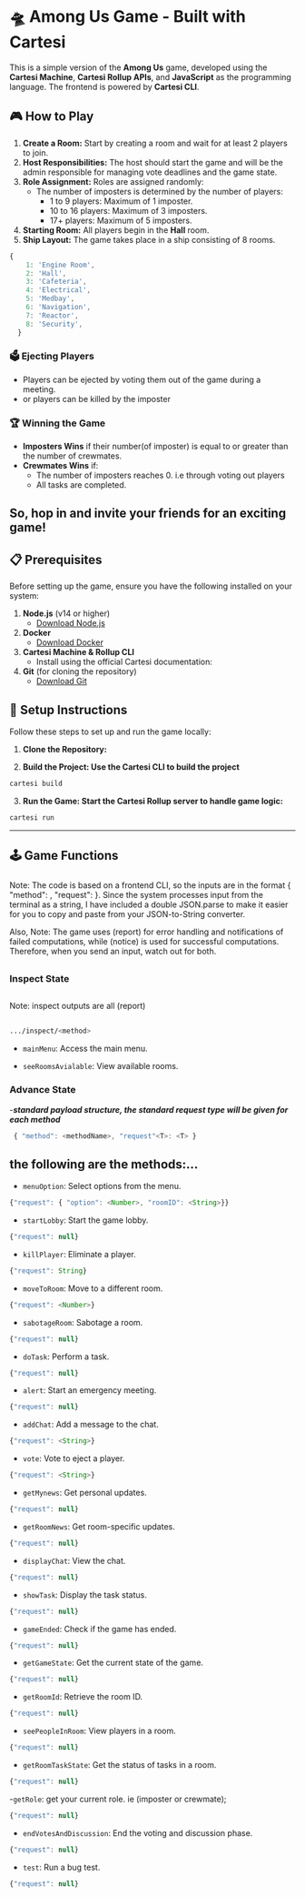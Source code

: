 
<h1>🛸 Among Us Game - Built with Cartesi</h1>

This is a simple version of the **Among Us** game, developed using the **Cartesi Machine**, **Cartesi Rollup APIs**, and **JavaScript** as the programming language. The frontend is powered by **Cartesi CLI**.

## 🎮 How to Play

1. **Create a Room:** Start by creating a room and wait for at least 2 players to join.
2. **Host Responsibilities:** The host should start the game and will be the admin responsible for managing vote deadlines and the game state.
3. **Role Assignment:** Roles are assigned randomly:
   - The number of imposters is determined by the number of players:
     - 1 to 9 players: Maximum of 1 imposter.
     - 10 to 16 players: Maximum of 3 imposters.
     - 17+ players: Maximum of 5 imposters.
4. **Starting Room:** All players begin in the **Hall** room.
5. **Ship Layout:** The game takes place in a ship consisting of 8 rooms.

```javascript
{
    1: 'Engine Room',
    2: 'Hall',
    3: 'Cafeteria',
    4: 'Electrical',
    5: 'Medbay',
    6: 'Navigation',
    7: 'Reactor',
    8: 'Security',
  }
```

### 🗳️ Ejecting Players

-  Players can be ejected by voting them out of the game during a meeting.
-  or players can be killed by the imposter


### 🏆 Winning the Game

- **Imposters Wins** if their number(of imposter) is equal to or greater than the number of crewmates.
- **Crewmates Wins** if:
  - The number of imposters reaches 0. i.e through voting out players
  - All tasks are completed.

So, hop in and invite your friends for an exciting game!
---

## 📋 Prerequisites

Before setting up the game, ensure you have the following installed on your system:

1. **Node.js** (v14 or higher)
   - [Download Node.js](https://nodejs.org/)
2. **Docker**
   - [Download Docker](https://www.docker.com/products/docker-desktop)
3. **Cartesi Machine & Rollup CLI**
   - Install using the official Cartesi documentation: 
4. **Git** (for cloning the repository)
   - [Download Git](https://git-scm.com/downloads)



## 🔧 Setup Instructions

Follow these steps to set up and run the game locally:

1. **Clone the Repository:**

2. **Build the Project: Use the Cartesi CLI to build the project**

```bash
cartesi build
```


3. **Run the Game: Start the Cartesi Rollup server to handle game logic:**


```bash
cartesi run
```


-------------------


## 🕹️ Game Functions
### 
Note: The code is based on a frontend CLI, so the inputs are in the format { "method": <methodName>, "request<T>": <T> }. Since the system processes input from the terminal as a string, I have included a double JSON.parse to make it easier for you to copy and paste from your JSON-to-String converter.

Also, Note: The game uses (report) for error handling and notifications of failed computations, while (notice) is used for successful computations. Therefore, when you send an input, watch out for both.
## 
### **Inspect State**
##
Note: inspect outputs are all (report)
##
```bash
.../inspect/<method>
```

- `mainMenu`: Access the main menu.

- `seeRoomsAvialable`: View available rooms.

### **Advance State**
-***standard payload structure, the standard request type will be given for each method***
 ```javascript
  { "method": <methodName>, "request"<T>: <T> }
  ```
the following are the methods:...
---
- `menuOption`: Select options from the menu.
```javascript
{"request": { "option": <Number>, "roomID": <String>}}
```

- `startLobby`: Start the game lobby.
```javascript
{"request": null}

```

- `killPlayer`: Eliminate a player.
```javascript
{"request": String}

```


- `moveToRoom`: Move to a different room.
```javascript
{"request": <Number>}

```


- `sabotageRoom`: Sabotage a room.
```javascript
{"request": null}

```

- `doTask`: Perform a task.
```javascript
{"request": null}

```

- `alert`: Start an emergency meeting.
```javascript
{"request": null}

```

- `addChat`: Add a message to the chat.
```javascript
{"request": <String>}

```

- `vote`: Vote to eject a player.
```javascript
{"request": <String>}

```

- `getMynews`: Get personal updates.
```javascript
{"request": null}

```

- `getRoomNews`: Get room-specific updates.
```javascript
{"request": null}

```

- `displayChat`: View the chat.
```javascript
{"request": null}

```

- `showTask`: Display the task status.
```javascript
{"request": null}

```

- `gameEnded`: Check if the game has ended.
```javascript
{"request": null}

```

- `getGameState`: Get the current state of the game.
```javascript
{"request": null}

```

- `getRoomId`: Retrieve the room ID.
```javascript
{"request": null}

```

- `seePeopleInRoom`: View players in a room.
```javascript
{"request": null}

```

- `getRoomTaskState`: Get the status of tasks in a room.
```javascript
{"request": null}

```

-`getRole`: get your current role. ie (imposter or crewmate);
```javascript
{"request": null}

```


- `endVotesAndDiscussion`: End the voting and discussion phase.
```javascript
{"request": null}

```

- `test`: Run a bug test.
```javascript
{"request": null}

```
